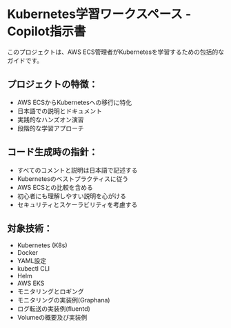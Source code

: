 # Kubernetes学習ワークスペース - Copilot指示書

<!-- Use this file to provide workspace-specific custom instructions to Copilot. For more details, visit https://code.visualstudio.com/docs/copilot/copilot-customization#_use-a-githubcopilotinstructionsmd-file -->

このプロジェクトは、AWS ECS管理者がKubernetesを学習するための包括的なガイドです。

## プロジェクトの特徴：
- AWS ECSからKubernetesへの移行に特化
- 日本語での説明とドキュメント
- 実践的なハンズオン演習
- 段階的な学習アプローチ

## コード生成時の指針：
- すべてのコメントと説明は日本語で記述する
- Kubernetesのベストプラクティスに従う
- AWS ECSとの比較を含める
- 初心者にも理解しやすい説明を心がける
- セキュリティとスケーラビリティを考慮する

## 対象技術：
- Kubernetes (K8s)
- Docker
- YAML設定
- kubectl CLI
- Helm
- AWS EKS
- モニタリングとロギング
 - モニタリングの実装例(Graphana)
 - ログ転送の実装例(fluentd)
- Volumeの概要及び実装例

